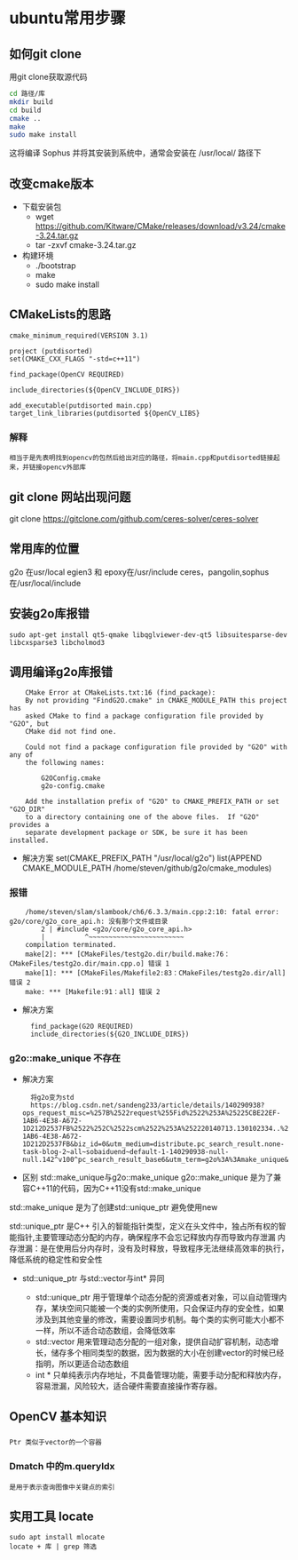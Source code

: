 # ubuntu常用步骤
## 如何git clone
用git clone获取源代码
```sh
cd 路径/库
mkdir build 
cd build 
cmake ..
make
sudo make install 
```
这将编译 Sophus 并将其安装到系统中，通常会安装在 /usr/local/ 路径下
## 改变cmake版本
- 下载安装包
    - wget https://github.com/Kitware/CMake/releases/download/v3.24/cmake-3.24.tar.gz
    - tar -zxvf cmake-3.24.tar.gz    
- 构建环境
    - ./bootstrap
    - make
    - sudo make install
## CMakeLists的思路
    cmake_minimum_required(VERSION 3.1)

    project (putdisorted)
    set(CMAKE_CXX_FLAGS "-std=c++11")

    find_package(OpenCV REQUIRED)

    include_directories(${OpenCV_INCLUDE_DIRS})

    add_executable(putdisorted main.cpp)
    target_link_libraries(putdisorted ${OpenCV_LIBS}
### 解释
    相当于是先表明找到opencv的包然后给出对应的路径，将main.cpp和putdisorted链接起来，并链接opencv外部库
## git clone 网站出现问题
   git clone https://gitclone.com/github.com/ceres-solver/ceres-solver
## 常用库的位置
   
   g2o 在usr/local
   egien3 和 epoxy在/usr/include
   ceres，pangolin,sophus在/usr/local/include 
## 安装g2o库报错
    sudo apt-get install qt5-qmake libqglviewer-dev-qt5 libsuitesparse-dev libcxsparse3 libcholmod3
## 调用编译g2o库报错
```
    CMake Error at CMakeLists.txt:16 (find_package):
    By not providing "FindG2O.cmake" in CMAKE_MODULE_PATH this project has
    asked CMake to find a package configuration file provided by "G2O", but
    CMake did not find one.

    Could not find a package configuration file provided by "G2O" with any of
    the following names:

        G2OConfig.cmake
        g2o-config.cmake

    Add the installation prefix of "G2O" to CMAKE_PREFIX_PATH or set "G2O_DIR"
    to a directory containing one of the above files.  If "G2O" provides a
    separate development package or SDK, be sure it has been installed.
```

-  解决方案
    set(CMAKE_PREFIX_PATH "/usr/local/g2o")
    list(APPEND CMAKE_MODULE_PATH /home/steven/github/g2o/cmake_modules)
### 报错
```
    /home/steven/slam/slambook/ch6/6.3.3/main.cpp:2:10: fatal error: g2o/core/g2o_core_api.h: 没有那个文件或目录
        2 | #include <g2o/core/g2o_core_api.h>
        |          ^~~~~~~~~~~~~~~~~~~~~~~~~
    compilation terminated.
    make[2]: *** [CMakeFiles/testg2o.dir/build.make:76：CMakeFiles/testg2o.dir/main.cpp.o] 错误 1
    make[1]: *** [CMakeFiles/Makefile2:83：CMakeFiles/testg2o.dir/all] 错误 2
    make: *** [Makefile:91：all] 错误 2 
```
- 解决方案

        find_package(G2O REQUIRED)
        include_directories(${G2O_INCLUDE_DIRS})
### g2o::make_unique 不存在
- 解决方案

        将g2o变为std
        https://blog.csdn.net/sandeng233/article/details/140290938?ops_request_misc=%257B%2522request%255Fid%2522%253A%25225CBE22EF-1AB6-4E38-A672-1D212D2537FB%2522%252C%2522scm%2522%253A%252220140713.130102334..%2522%257D&request_id=5CBE22EF-1AB6-4E38-A672-1D212D2537FB&biz_id=0&utm_medium=distribute.pc_search_result.none-task-blog-2~all~sobaiduend~default-1-140290938-null-null.142^v100^pc_search_result_base6&utm_term=g2o%3A%3Amake_unique&spm=1018.2226.3001.4187
- 区别 std::make_unique与g2o::make_unique
g2o::make_unique 是为了兼容C++11的代码，因为C++11没有std::make_unique

std::make_unique 是为了创建std::unique_ptr 避免使用new
 
std::unique_ptr 是C++ 引入的智能指针类型，定义在<memory>头文件中，独占所有权的智能指针,主要管理动态分配的内存，确保程序不会忘记释放内存而导致内存泄漏
内存泄漏：是在使用后分内存时，没有及时释放，导致程序无法继续高效率的执行，降低系统的稳定性和安全性
- std::unique_ptr 与std::vector与int* 异同

  - std::unique_ptr 用于管理单个动态分配的资源或者对象，可以自动管理内存，某块空间只能被一个类的实例所使用，只会保证内存的安全性，如果涉及到其他变量的修改，需要设置同步机制。每个类的实例可能大小都不一样，所以不适合动态数组，会降低效率
  - std::vector 用来管理动态分配的一组对象，提供自动扩容机制，动态增长，储存多个相同类型的数据，因为数据的大小在创建vector的时候已经指明，所以更适合动态数组
  - int * 只单纯表示内存地址，不具备管理功能，需要手动分配和释放内存，容易泄漏，风险较大，适合硬件需要直接操作寄存器。

## OpenCV 基本知识
### 
    Ptr 类似于vector的一个容器

### Dmatch 中的m.queryIdx
   
    是用于表示查询图像中关键点的索引
## 实用工具 locate

    sudo apt install mlocate
    locate + 库 | grep 筛选
    
